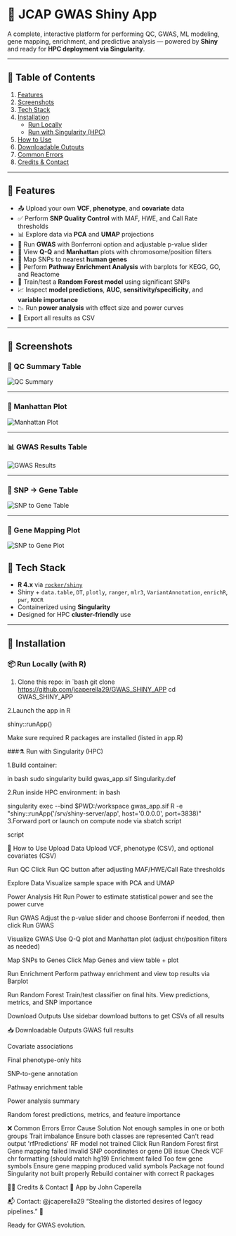 # 🧬 JCAP GWAS Shiny App

A complete, interactive platform for performing QC, GWAS, ML modeling, gene mapping, enrichment, and predictive analysis — powered by **Shiny** and ready for **HPC deployment via Singularity**.

---

## 🔗 Table of Contents

1. [Features](#features)
2. [Screenshots](#screenshots)
3. [Tech Stack](#tech-stack)
4. [Installation](#installation)
   - [Run Locally](#run-locally)
   - [Run with Singularity (HPC)](#run-with-singularity-hpc)
5. [How to Use](#how-to-use)
6. [Downloadable Outputs](#downloadable-outputs)
7. [Common Errors](#common-errors)
8. [Credits & Contact](#credits--contact)

---

## 🚀 Features

- 📤 Upload your own **VCF**, **phenotype**, and **covariate** data
- ✅ Perform **SNP Quality Control** with MAF, HWE, and Call Rate thresholds
- 📊 Explore data via **PCA** and **UMAP** projections
- 🔬 Run **GWAS** with Bonferroni option and adjustable p-value slider
- 🧪 View **Q-Q** and **Manhattan** plots with chromosome/position filters
- 🧬 Map SNPs to nearest **human genes**
- 🧭 Perform **Pathway Enrichment Analysis** with barplots for KEGG, GO, and Reactome
- 🤖 Train/test a **Random Forest model** using significant SNPs
- 📈 Inspect **model predictions**, **AUC**, **sensitivity/specificity**, and **variable importance**
- 📉 Run **power analysis** with effect size and power curves
- 🧾 Export all results as CSV


---

## 📸 Screenshots

### 🧪 QC Summary Table
![QC Summary](screenshots/QC_chart.png)

---

### 🌋 Manhattan Plot
![Manhattan Plot](screenshots/Manhattan_plot.png)

---

### 📊 GWAS Results Table
![GWAS Results](screenshots/GWAS_results.png)

---

### 🧬 SNP → Gene Table
![SNP to Gene Table](screenshots/SNP_GENE_TABLE.png)

---

### 🧬 Gene Mapping Plot
![SNP to Gene Plot](screenshots/SNP_GENE_PLOT.png)





## 🧱 Tech Stack

- **R 4.x** via [`rocker/shiny`](https://hub.docker.com/r/rocker/shiny)
- Shiny + `data.table`, `DT`, `plotly`, `ranger`, `mlr3`, `VariantAnnotation`, `enrichR`, `pwr`, `ROCR`
- Containerized using **Singularity**
- Designed for HPC **cluster-friendly** use

---

## 🔧 Installation

### 📦 Run Locally (with R)

1. Clone this repo:
   in `bash
   git clone https://github.com/jcaperella29/GWAS_SHINY_APP
   cd GWAS_SHINY_APP

2.Launch the app
in R

shiny::runApp()

Make sure required R packages are installed (listed in app.R)

###⚗️ Run with Singularity (HPC)

1.Build container:

in bash
sudo singularity build gwas_app.sif Singularity.def

2.Run inside HPC environment:
in bash

singularity exec --bind $PWD:/workspace gwas_app.sif R -e "shiny::runApp('/srv/shiny-server/app', host='0.0.0.0', port=3838)"
3.Forward port or launch on compute node via sbatch script

script

🧭 How to Use
Upload Data
Upload VCF, phenotype (CSV), and optional covariates (CSV)

Run QC
Click Run QC button after adjusting MAF/HWE/Call Rate thresholds

Explore Data
Visualize sample space with PCA and UMAP

Power Analysis
Hit Run Power to estimate statistical power and see the power curve

Run GWAS
Adjust the p-value slider and choose Bonferroni if needed, then click Run GWAS

Visualize GWAS
Use Q-Q plot and Manhattan plot (adjust chr/position filters as needed)

Map SNPs to Genes
Click Map Genes and view table + plot

Run Enrichment
Perform pathway enrichment and view top results via Barplot

Run Random Forest
Train/test classifier on final hits. View predictions, metrics, and SNP importance

Download Outputs
Use sidebar download buttons to get CSVs of all results

📥 Downloadable Outputs
GWAS full results

Covariate associations

Final phenotype-only hits

SNP-to-gene annotation

Pathway enrichment table

Power analysis summary

Random forest predictions, metrics, and feature importance

❌ Common Errors
Error	Cause	Solution
Not enough samples in one or both groups	Trait imbalance	Ensure both classes are represented
Can't read output 'rfPredictions'	RF model not trained	Click Run Random Forest first
Gene mapping failed	Invalid SNP coordinates or gene DB issue	Check VCF chr formatting (should match hg19)
Enrichment failed	Too few gene symbols	Ensure gene mapping produced valid symbols
Package not found	Singularity not built properly	Rebuild container with correct R packages

🙋‍♂️ Credits & Contact
🔬 App by John Caperella

📬 Contact: @jcaperella29
“Stealing the distorted desires of legacy pipelines.” 🎩

Ready for GWAS evolution.











